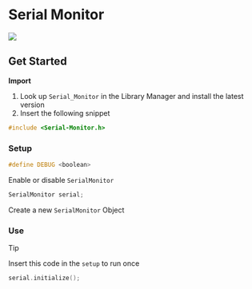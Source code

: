 # Serial Monitor

[![](https://img.shields.io/badge/Available_in_the_Arduino_Library_Manager-2ea44f)](https://www.arduino.cc/reference/en/libraries/serial_monitor/)

## Get Started

**Import**

1. Look up `Serial_Monitor` in the Library Manager and install the latest version
2. Insert the following snippet
 
```ino
#include <Serial-Monitor.h>
```

### Setup

```ino
#define DEBUG <boolean>
```

Enable or disable `SerialMonitor`

```ino
SerialMonitor serial;
```
Create a new `SerialMonitor` Object

### Use

> [!TIP]
> Insert this code in the `setup` to run once

```ino
serial.initialize();
```
